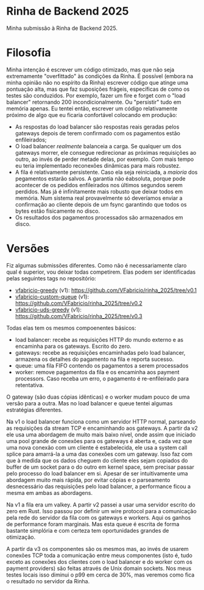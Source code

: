 # Rinha de Backend 2025

Minha submissão à Rinha de Backend 2025.

# Filosofia

Minha intenção é escrever um código otimizado, mas que não seja extremamente "overfittado" às condições da Rinha.
É possível (embora na minha opinião não no espírito da Rinha) escrever código que atinge uma pontuação alta, mas que faz suposições frágeis, específicas de como os testes são conduzidos.
Por exemplo, fazer um fire e forget com o "load balancer" retornando 200 incondicionalmente.
Ou "persistir" tudo em memória apenas.
Eu tentei então, escrever um código relativamente próximo de algo que eu ficaria confortável colocando em produção:
- As respostas do load balancer são respostas reais geradas pelos gateways depois de terem confirmado com os pagamentos estão enfileirados;
- O load balancer _realmente_ balanceia a carga. Se qualquer um dos gateways morrer, ele consegue redirecionar as próximas requisições ao outro, ao invés de perder metade delas, por exemplo. Com mais tempo eu teria implementado reconexões dinâmicas para mais robustez.
- A fila é relativamente persistente. Caso ela seja reiniciada, a _maioria_ dos pegamentos estarão salvos. A garantia não éabsoluta, porque pode acontecer de os pedidos enfileirados nos últimos segundos serem perdidos. Mas já é infinitamente mais robusto que deixar todos em memória. Num sistema real provavelmente só deveríamos enviar a confirmação ao cliente depois de um fsync garantindo que todos os bytes estão fisicamente no disco.
- Os resultados dos pagamentos processados são armazenados em disco.

# Versões

Fiz algumas submissões diferentes. Como não é necessariamente claro qual é superior, vou deixar todas competirem. Elas podem ser identificadas pelas seguintes tags no repositório:

- [vfabricio-greedy](https://github.com/zanfranceschi/rinha-de-backend-2025/tree/main/participantes/vfabricio-greedy) (v1): https://github.com/VFabricio/rinha_2025/tree/v0.1
- [vfabricio-custom-queue](https://github.com/zanfranceschi/rinha-de-backend-2025/tree/main/participantes/vfabricio-custom-queue) (v1): https://github.com/VFabricio/rinha_2025/tree/v0.2
- [vfabricio-uds-greedy](https://github.com/zanfranceschi/rinha-de-backend-2025/tree/main/participantes/vfabricio-custom-queue) (v1): https://github.com/VFabricio/rinha_2025/tree/v0.3

Todas elas tem os mesmos compoenentes básicos:
- load balancer: recebe as requisições HTTP do mundo externo e as encaminha para os gateways. Escrito do zero.
- gateways: recebe as requisições encaminhadas pelo load balancer, armazena os detalhes do pagamento na fila e reporta sucesso.
- queue: uma fila FIFO contendo os pagamentos a serem processados
- worker: remove pagamentos da fila e os encaminha aos payment processors. Caso receba um erro, o pagamento é re-enfileirado para retentativa.

O gateway (são duas cópias idênticas) e o worker mudam pouco de uma versão para a outra. Mas no load balancer e queue tentei algumas estratégias diferentes.

Na v1 o load balancer funciona como um servidor HTTP normal, parseando as requisições da stream TCP e encaminhando aos gateways.
A partir da v2 ele usa uma abordagem de muito mais baixo nível, onde assim que iniciado uma pool grande de conexões para os gateways é aberta e, cada vez que uma nova conexão com um cliente é estabelecida, ele usa a system call splice para amarrá-la a uma das conexões com um gateway. Isso faz com que à medida que os dados cheguem do cliente eles sejam copiados do buffer de um socket para o do outro em kernel space, sem precisar passar pelo processo do load balancer em si.
Apesar de ser intuitivamente uma abordagem muito mais rápida, por evitar cópias e o parseamento desnecessário das requisições pelo load balancer, a performance ficou a mesma em ambas as abordagens.

Na v1 a fila era um valkey.
A partir v2 passei a usar uma servidor escrito do zero em Rust.
Isso passou por definir um wire protocol para a comunicação pela rede do servidor da fila com os gateways e workers.
Aqui os ganhos de performance foram marginais.
Mas esta queue é escrita de forma bastante simplória e com certeza tem oportunidades grandes de otimização.

A partir da v3 os componentes são os mesmos mas, ao invés de usarem conexões TCP toda a comunicação entre meus componentes (isto é, tudo exceto as conexões dos clientes com o load balancer e do worker com os payment providers) são feitas através de Unix domain sockets.
Nos meus testes locais isso diminui o p99 em cerca de 30%, mas veremos como fica o resultado no servidor da Rinha.

